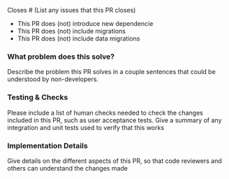 Closes # (List any issues that this PR closes)

- This PR does (not) introduce new dependencie
- This PR does (not) include migrations
- This PR does (not) include data migrations

### What problem does this solve?

Describe the problem this PR solves in a couple sentences that could be understood by non-developers.

### Testing & Checks

Please include a list of human checks needed to check the changes included in this PR, such as user acceptance tests.
Give a summary of any integration and unit tests used to verify that this works

### Implementation Details

Give details on the different aspects of this PR, so that code reviewers and others can understand the changes made
